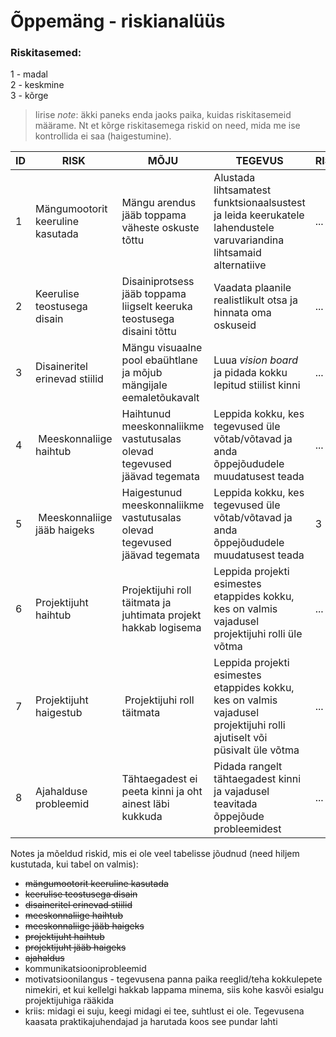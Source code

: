 # Õppemäng - riskianalüüs

### Riskitasemed:
1 - madal  
2 - keskmine  
3 - kõrge  

> Iirise _note_: äkki paneks enda jaoks paika, kuidas riskitasemeid määrame. Nt et kõrge riskitasemega riskid on need, mida me ise kontrollida ei saa (haigestumine).

| ID | RISK | MÕJU | TEGEVUS | RISKITASE | MÄRKMED |
| --- | --- | --- | --- | --- | --- |
| 1 | Mängumootorit keeruline kasutada  | Mängu arendus jääb toppama väheste oskuste tõttu | Alustada lihtsamatest funktsionaalsustest ja leida keerukatele lahendustele varuvariandina lihtsamaid alternatiive | ... | ... | 
| 2 | Keerulise teostusega disain | Disainiprotsess jääb toppama liigselt keeruka teostusega disaini tõttu | Vaadata plaanile realistlikult otsa ja hinnata oma oskuseid | ... | ... |
| 3 | Disaineritel erinevad stiilid | Mängu visuaalne pool ebaühtlane ja mõjub mängijale eemaletõukavalt | Luua _vision board_ ja pidada kokku lepitud stiilist kinni | ... | ... |
| 4 | Meeskonnaliige haihtub | Haihtunud meeskonnaliikme vastutusalas olevad tegevused jäävad tegemata | Leppida kokku, kes tegevused üle võtab/võtavad ja anda õppejõududele muudatusest teada | ... | ... |
| 5 | Meeskonnaliige jääb haigeks | Haigestunud meeskonnaliikme vastutusalas olevad tegevused jäävad tegemata | Leppida kokku, kes tegevused üle võtab/võtavad ja anda õppejõududele muudatusest teada | 3 | ... |
| 6 | Projektijuht haihtub | Projektijuhi roll täitmata ja juhtimata projekt hakkab logisema | Leppida projekti esimestes etappides kokku, kes on valmis vajadusel projektijuhi rolli üle võtma | ... | ... |
| 7 | Projektijuht haigestub | Projektijuhi roll täitmata | Leppida projekti esimestes etappides kokku, kes on valmis vajadusel projektijuhi rolli ajutiselt või püsivalt üle võtma | ... | ... |
| 8 | Ajahalduse probleemid | Tähtaegadest ei peeta kinni ja oht ainest läbi kukkuda | Pidada rangelt tähtaegadest kinni ja vajadusel teavitada õppejõude probleemidest | ... | ... |


Notes ja mõeldud riskid, mis ei ole veel tabelisse jõudnud (need hiljem kustutada, kui tabel on valmis):
- ~~mängumootorit keeruline kasutada~~
- ~~keerulise teostusega disain~~
- ~~disaineritel erinevad stiilid~~
- ~~meeskonnaliige haihtub~~
- ~~meeskonnaliige jääb haigeks~~
- ~~projektijuht haihtub~~
- ~~projektijuht jääb haigeks~~
- ~~ajahaldus~~
- kommunikatsiooniprobleemid
- motivatsioonilangus - tegevusena panna paika reeglid/teha kokkulepete nimekiri, et kui kellelgi hakkab lappama minema, siis kohe kasvõi esialgu projektijuhiga rääkida
- kriis: midagi ei suju, keegi midagi ei tee, suhtlust ei ole. Tegevusena kaasata praktikajuhendajad ja harutada koos see pundar lahti

